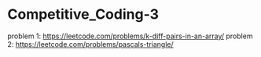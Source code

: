 # Competitive_Coding-3
problem 1: https://leetcode.com/problems/k-diff-pairs-in-an-array/
problem 2: https://leetcode.com/problems/pascals-triangle/